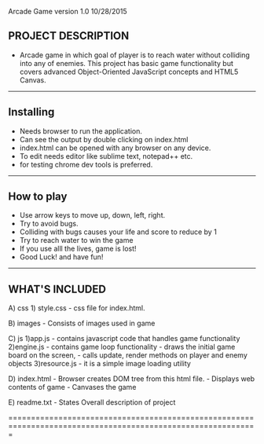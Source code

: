 Arcade Game version 1.0 10/28/2015

PROJECT DESCRIPTION
--------------------

- Arcade game in which  goal of player is to reach water without 	colliding into any of enemies. This project has basic game 	functionality but covers advanced Object-Oriented 	JavaScript concepts and HTML5 Canvas.

--------------------
Installing
--------------------

- Needs browser to run the application.
- Can see the output by double clicking on index.html
- index.html can be opened with any browser on any device.
- To edit needs editor like sublime text, notepad++ etc.
- for testing chrome dev tools is preferred.

----------------------
How to play
----------------------
- Use arrow keys to move up, down, left, right.
- Try to avoid bugs.
- Colliding with bugs causes your life and score to reduce by 1
- Try to reach water to win the game 
- If you use alll the lives, game is lost!
- Good Luck! and have fun!

----------------------
WHAT'S INCLUDED
----------------------

A) css
	1) style.css
		- css file for index.html.

B) images
	- Consists of images used in game

C) js
	1)app.js
		- contains javascript code that handles game functionality
	2)engine.js
		- contains game loop functionality 
		- draws the initial game board on the screen,
		- calls update, render methods on player and enemy objects 
	3)resource.js
		- it is a simple image loading utility

D) index.html
	- Browser creates DOM tree from this html file.
	- Displays web contents of game
	- Canvases the game

E) readme.txt
	- States Overall description of project

=============================================================================================================
